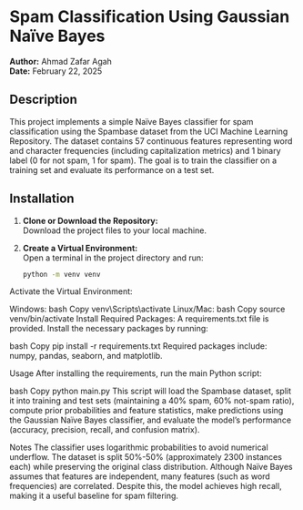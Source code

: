 # Spam Classification Using Gaussian Naïve Bayes

**Author:** Ahmad Zafar Agah  
**Date:** February 22, 2025

## Description

This project implements a simple Naïve Bayes classifier for spam classification using the Spambase dataset from the UCI Machine Learning Repository. The dataset contains 57 continuous features representing word and character frequencies (including capitalization metrics) and 1 binary label (0 for not spam, 1 for spam). The goal is to train the classifier on a training set and evaluate its performance on a test set.

## Installation

1. **Clone or Download the Repository:**  
   Download the project files to your local machine.

2. **Create a Virtual Environment:**  
   Open a terminal in the project directory and run:
   
   ```bash
   python -m venv venv
   ```


Activate the Virtual Environment:

Windows:
bash
Copy
venv\Scripts\activate
Linux/Mac:
bash
Copy
source venv/bin/activate
Install Required Packages:
A requirements.txt file is provided. Install the necessary packages by running:

bash
Copy
pip install -r requirements.txt
Required packages include: numpy, pandas, seaborn, and matplotlib.

Usage
After installing the requirements, run the main Python script:

bash
Copy
python main.py
This script will load the Spambase dataset, split it into training and test sets (maintaining a 40% spam, 60% not-spam ratio), compute prior probabilities and feature statistics, make predictions using the Gaussian Naïve Bayes classifier, and evaluate the model’s performance (accuracy, precision, recall, and confusion matrix).

Notes
The classifier uses logarithmic probabilities to avoid numerical underflow.
The dataset is split 50%-50% (approximately 2300 instances each) while preserving the original class distribution.
Although Naïve Bayes assumes that features are independent, many features (such as word frequencies) are correlated. Despite this, the model achieves high recall, making it a useful baseline for spam filtering.

